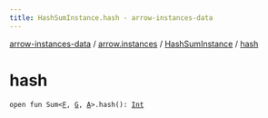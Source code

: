 ```yaml
---
title: HashSumInstance.hash - arrow-instances-data
---
```


[arrow-instances-data](../../index.html) / [arrow.instances](../index.html) / [HashSumInstance](index.html) / [hash](./hash.html)

# hash

`open fun Sum<`[`F`](index.html#F)`, `[`G`](index.html#G)`, `[`A`](index.html#A)`>.hash(): `[`Int`](https://kotlinlang.org/api/latest/jvm/stdlib/kotlin/-int/index.html)